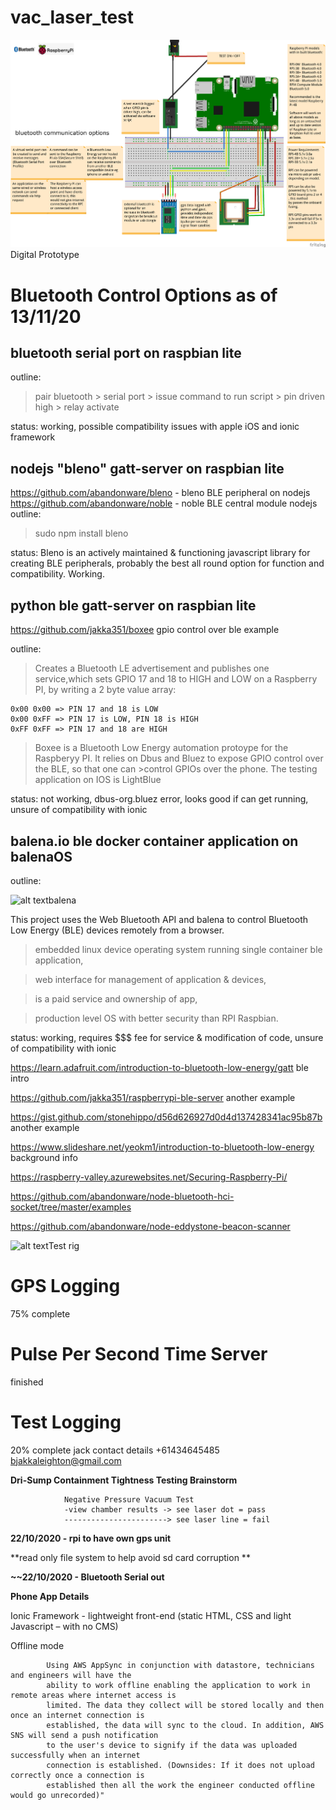 # vac_laser_test

![alt text](https://github.com/jakka351/vac_laser_test/blob/master/_updatebluetoothrasp.png?raw=true)Digital Prototype

# Bluetooth Control Options as of 13/11/20
## bluetooth serial port on raspbian lite

outline:

>pair bluetooth > serial port > issue command to run script > pin driven high > relay activate 

status: working, possible compatibility issues with apple iOS and ionic framework


## nodejs "bleno" gatt-server on raspbian lite

https://github.com/abandonware/bleno - bleno BLE peripheral on nodejs
https://github.com/abandonware/noble - noble BLE central module nodejs
outline:

>sudo npm install bleno

status: Bleno is an actively maintained & functioning javascript library for creating BLE peripherals, probably the best all round option for function and compatibility. Working.


## python ble gatt-server on raspbian lite

https://github.com/jakka351/boxee gpio control over ble example

outline:

>Creates a Bluetooth LE advertisement and publishes one service,which sets GPIO 17 and 18 to HIGH and LOW on a Raspberry PI, by writing a 2 byte value array:

    0x00 0x00 => PIN 17 and 18 is LOW
    0x00 0xFF => PIN 17 is LOW, PIN 18 is HIGH
    0xFF 0xFF => PIN 17 and 18 are HIGH

>Boxee is a Bluetooth Low Energy automation protoype for the Raspberyy PI. It relies on Dbus and Bluez to expose GPIO control over the BLE, so that one can >control GPIOs over the phone. The testing application on IOS is LightBlue

status: not working, dbus-org.bluez error, looks good if can get running, unsure of compatibility with ionic


## balena.io ble docker container application on balenaOS

outline:

![alt text](https://raw.githubusercontent.com/jakka351/vac_laser_test/bluetooth/bal.png?raw=true)balena 

This project uses the Web Bluetooth API and balena to control Bluetooth Low Energy (BLE) devices remotely from a browser.

>embedded linux device operating system running single container ble application, 

>web interface for management of application & devices, 

>is a paid service and ownership of app, 

>production level OS with better security than RPI Raspbian.

status: working, requires $$$ fee for service & modification of code, unsure of compatibility with ionic


   https://learn.adafruit.com/introduction-to-bluetooth-low-energy/gatt ble intro
   
   https://github.com/jakka351/raspberrypi-ble-server another example
   
   https://gist.github.com/stonehippo/d56d626927d0d4d137428341ac95b87b another example
   
   https://www.slideshare.net/yeokm1/introduction-to-bluetooth-low-energy background info
   
   https://raspberry-valley.azurewebsites.net/Securing-Raspberry-Pi/
   
   https://github.com/abandonware/node-bluetooth-hci-socket/tree/master/examples
   
   https://github.com/abandonware/node-eddystone-beacon-scanner
   
   
![alt text](https://github.com/jakka351/vac_laser_test/blob/bluetooth/images/20201105_093431.jpg?raw=true)Test rig


# GPS Logging

75% complete

# Pulse Per Second Time Server

finished

# Test Logging

20% complete
jack contact details +61434645485 bjakkaleighton@gmail.com 

**Dri-Sump Containment Tightness Testing Brainstorm**

                Negative Pressure Vacuum Test
                -view chamber results -> see laser dot = pass
                -----------------------> see laser line = fail
               
                
**22/10/2020 - rpi to have own gps unit**
   
   **read only file system to help avoid sd card corruption **           

   **~~22/10/2020 - Bluetooth Serial out**


   **Phone App Details**

Ionic Framework - lightweight front-end (static HTML, CSS and light Javascript – with no CMS) 

Offline mode 
           
            Using AWS AppSync in conjunction with datastore, technicians and engineers will have the
            ability to work offline enabling the application to work in remote areas where internet access is
            limited. The data they collect will be stored locally and then once an internet connection is
            established, the data will sync to the cloud. In addition, AWS SNS will send a push notification
            to the user's device to signify if the data was uploaded successfully when an internet
            connection is established. (Downsides: If it does not upload correctly once a connection is
            established then all the work the engineer conducted offline would go unrecorded)"

